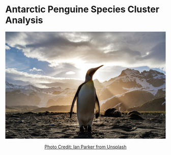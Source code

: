# Antarctic Penguine Species Cluster Analysis 
<div align="center">
  <img src="ian-parker-unsplash.jpg" alt="Source: Unsplash" width= 750ptx> 
  
  [Photo Credit: Ian Parker from Unsplash](URL "https://unsplash.com/photos/white-and-brown-dish-on-brown-plate-R3LcfTvcGWY")
</div>

